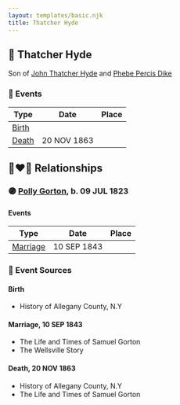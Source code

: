 ```yaml
---
layout: templates/basic.njk
title: Thatcher Hyde
---
```

## 🔵 Thatcher Hyde

Son of [John Thatcher Hyde](/people/3/3310224) and [Phebe Percis Dike](/people/4/41577072)

### 📆 Events

Type | Date | Place
------ | ------ | ------
[Birth](#event-5750d2ba-6cfc-4de1-a66c-6c93bbceccdc) |  |
[Death](#event-318c4f0b-3088-485e-9083-173120ad8931) | 20 NOV 1863 |

## 👩‍❤️‍👨 Relationships

### 🟣 [Polly Gorton](/people/7/75099648), b. 09 JUL 1823

#### Events

Type | Date | Place
------ | ------ | ------
[Marriage](#event-aba050c1-6b09-477b-ba5c-8b77de0ef98f) | 10 SEP 1843 |
### 📰 Event Sources

#### <a id="event-5750d2ba-6cfc-4de1-a66c-6c93bbceccdc"></a> Birth
* History of Allegany County, N.Y

#### <a id="event-aba050c1-6b09-477b-ba5c-8b77de0ef98f"></a> Marriage, 10 SEP 1843
* The Life and Times of Samuel Gorton
* The Wellsville Story
#### <a id="event-318c4f0b-3088-485e-9083-173120ad8931"></a> Death, 20 NOV 1863
* History of Allegany County, N.Y
* The Life and Times of Samuel Gorton
